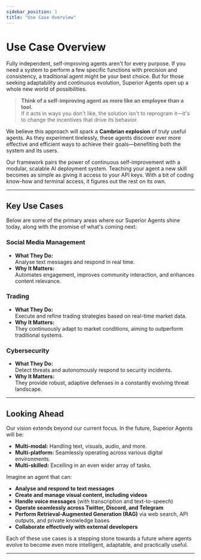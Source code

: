 ```yaml
---
sidebar_position: 1
title: "Use Case Overview"
---
```


# Use Case Overview

Fully independent, self-improving agents aren't for every purpose. If you need a system to perform a few specific functions with precision and consistency, a traditional agent might be your best choice. But for those seeking adaptability and continuous evolution, Superior Agents open up a whole new world of possibilities.

> **Think of a self-improving agent as more like an employee than a tool.**  
> If it acts in ways you don't like, the solution isn't to reprogram it—it's to change the incentives that drive its behavior.

We believe this approach will spark a **Cambrian explosion** of truly useful agents. As they experiment tirelessly, these agents discover ever more effective and efficient ways to achieve their goals—benefiting both the system and its users.

Our framework pairs the power of continuous self-improvement with a modular, scalable AI deployment system. Teaching your agent a new skill becomes as simple as giving it access to your API keys. With a bit of coding know-how and terminal access, it figures out the rest on its own.

---

## Key Use Cases

Below are some of the primary areas where our Superior Agents shine today, along with the promise of what's coming next:

### Social Media Management
- **What They Do:**  
  Analyse text messages and respond in real time.
- **Why It Matters:**  
  Automates engagement, improves community interaction, and enhances content relevance.

### Trading
- **What They Do:**  
  Execute and refine trading strategies based on real-time market data.
- **Why It Matters:**  
  They continuously adapt to market conditions, aiming to outperform traditional systems.

### Cybersecurity
- **What They Do:**  
  Detect threats and autonomously respond to security incidents.
- **Why It Matters:**  
  They provide robust, adaptive defenses in a constantly evolving threat landscape.

---

## Looking Ahead

Our vision extends beyond our current focus. In the future, Superior Agents will be:

- **Multi-modal:** Handling text, visuals, audio, and more.
- **Multi-platform:** Seamlessly operating across various digital environments.
- **Multi-skilled:** Excelling in an even wider array of tasks.

Imagine an agent that can:

- **Analyse and respond to text messages**  
- **Create and manage visual content, including videos**  
- **Handle voice messages** (with transcription and text-to-speech)  
- **Operate seamlessly across Twitter, Discord, and Telegram**  
- **Perform Retrieval-Augmented Generation (RAG)** via web search, API outputs, and private knowledge bases  
- **Collaborate effectively with external developers**

Each of these use cases is a stepping stone towards a future where agents evolve to become even more intelligent, adaptable, and practically useful.

---